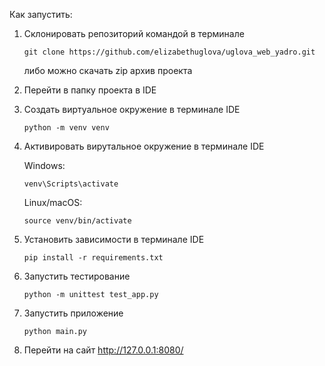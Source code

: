 Как запустить:
1. Склонировать репозиторий командой в терминале 
   
   ```git clone https://github.com/elizabethuglova/uglova_web_yadro.git```

   либо можно скачать zip архив проекта
2. Перейти в папку проекта в IDE
3. Создать виртуальное окружение в терминале IDE
   
   ```python -m venv venv```
4. Активировать вирутальное окружение в терминале IDE
   
   Windows:
   
   ```venv\Scripts\activate```
   
   Linux/macOS:
   
   ```source venv/bin/activate```
5. Установить зависимости в терминале IDE

   ```pip install -r requirements.txt```
6. Запустить тестирование

   ```python -m unittest test_app.py```
8. Запустить приложение
   
   ```python main.py```
9. Перейти на сайт
   http://127.0.0.1:8080/
